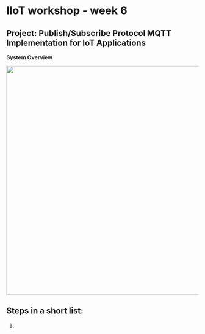 # IIoT workshop - week 6
## Project: Publish/Subscribe Protocol MQTT Implementation for IoT Applications
**System Overview**

<img src="https://github.com/JZ2211/IIoT_wk6/assets/100505718/c60ae3bb-a8b9-4eb0-84a6-13098ee19640" width="600">

## Steps in a short list:
1. 
